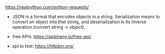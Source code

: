 https://realpython.com/python-requests/

* JSON is a format that encodes objects in a string. Serialization means to convert an object into that string, and deserialization is its inverse operation (convert string -> object).

* free APIs:
https://apipheny.io/free-api/

* api to test: https://httpbin.org/